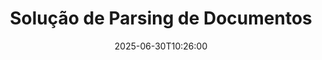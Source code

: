 ---
############################# Static ############################
layout: "family"
date:  2025-06-30T10:26:00
draft: false

product: "Parser"
product_tag: "parser"

lang: pt

############################# Head ############################
head_title: "APIs de Documentos para .NET, Java e Cloud"
head_description: "Obtenha uma solução de parsing de documentos tudo-em-um para aplicações .NET, Java e baseadas na nuvem. Extraia dados de formatos de documentos online usando um recurso simples de arrastar e soltar."

############################# Header ############################
title: "Solução de Parsing de Documentos"
description:  |
  API robusta para extração de dados de vários formatos de arquivo.

  Analise documentos com esforço mínimo de codificação.

  Personalize os resultados da análise.

############################# Supported Platforms ###############################
supported_platforms:
  enable: true
  head_title: "Escolha sua plataforma"
  title: "Independência da Plataforma"
  description: "A biblioteca GroupDocs.Parser suporta os seguintes sistemas operacionais e frameworks:"
  details_link_title: "Saiba mais"

  items:
    # items loop
    - title: ".NET"
      description: GroupDocs.Parser .NET 
      color: "blue"
      tag: "net"
      link: "/parser/net/"
      features_link: "https://docs.groupdocs.com/parser/net/system-requirements/"
      features:
          # features loop
          - rows: "3"
            content: |
                    .NET Framework 4.6.2 or higher <br> .NET Core 2.0 or higher <br> .NET 6.0 or higher
      
          # features loop
          - rows: "1"
            content: |
                    Windows <br> Linux <br> Mac OS
      
          # features loop
          - rows: "4"
            content: |
                    Microsoft Visual Studio <br> JetBrains Rider <br> Microsoft Visual Code
      
          # features loop
          - rows: "1"
            content: |
                    50+ file formats
      

    # items loop
    - title: "Java"
      description: GroupDocs.Parser Java
      color: "red"
      tag: "java"
      link: "/parser/java/"
      features_link: "https://docs.groupdocs.com/parser/java/system-requirements/"
      features:
          # features loop
          - rows: "3"
            content: |
                    Java 8 or higher <br> Kotlin
      
          # features loop
          - rows: "1"
            content: |
                    Windows <br> Linux <br> Mac OS
      
          # features loop
          - rows: "4"
            content: |
                    IntelliJ IDEA <br> Eclipse <br> NetBeans
      
          # features loop
          - rows: "1"
            content: |
                    50+ file formats

############################# Features ###############################
features:
  enable: true
  title: "GroupDocs.Parser em resumo"
  description: "API para análise de dados em PDF, Word, Excel e mais"

  items:
    # items loop
    - icon: "text"
      title: "Extrair texto"
      content: "Extraia informações textuais de vários formatos de arquivo."

    # items loop
    - icon: "image"
      title: "Extrair imagens"
      content: "Recuperar conteúdo visual de diversas fontes."

    # items loop
    - icon: "template"
      title: "Analisar dados por modelos"
      content: "Crie modelos personalizados e utilize-os para extrair informações específicas."

    # items loop
    - icon: "pdf"
      title: "Analisar Formulários PDF"
      content: "Formulários PDF são documentos digitais com campos preenchíveis para interação do usuário."

############################# Code Samples ###############################
code_samples:
  enable: true
  title: "Exemplos de código GroupDocs.Parser"
  description: "Alguns casos de uso das operações típicas do GroupDocs.Parser em C# e Java"

  items:
    # items loop
    - title: "Como extrair texto de documentos PDF"
      content: "A API GroupDocs.Parser simplifica a extração de texto de documentos através de alguns passos."
      samples:
          # samples loop
          - language: "C#"
            color: "blue"
            content: |
                    <code class="language-csharp" data-lang="csharp">

                        // Crie uma instância da classe Parser, passando o arquivo desejado.
                        using (var parser = new Parser("source.pdf"))
                        {
                            // Extraia um texto.
                            using (var textReader = parser.GetText())
                            {
                                // Processar o texto extraído.
                                Console.WriteLine(textReader?.ReadToEnd());
                            }
                        }     
                        
                    </code>

          # samples loop
          - language: "Java"
            color: "red"
            content: |
                    <code class="language-java" data-lang="java">

                        // Crie uma instância da classe Parser, passando o arquivo desejado.
                        try (Parser parser = new Parser("source.pdf"))
                        {
                            // Extraia um texto.
                            try (TextReader reader = parser.getText())
                            {
                                // Processar o texto extraído.
                                System.out.println(reader == null 
                                        ? "" 
                                        : reader.readToEnd());
                            }
                        }  

                    </code>


############################# Supported Formats ###############################
formats:
  enable: true
  title: "Mais de 50 formatos de arquivo suportados"
  description: "O GroupDocs.Parser permite operações de parsing dentro de várias famílias de formatos."

############################# Metrics ###############################
metrics:
  enable: true
  title: "GroupDocs.Parser conquistas"
  description: "Descubra as Métricas Chave das Conquistas de Nossa Biblioteca"

  items:
    # items loop
    - number: "50+"
      title: "Formatos suportados"
      content: "O GroupDocs.Parser suporta operações com mais de 50 formatos de arquivo populares."

    # items loop
    - number: "1600k"
      title: "Downloads do NuGet"
      content: "O pacote GroupDocs.Parser para .NET foi baixado mais de 1.600.000 vezes."

    # items loop
    - number: "18k"
      title: "Downloads do Maven"
      content: "O GroupDocs.Parser possui 18.000 downloads no Maven. Recursos Poderosos de Parsing em Java."

    # items loop
    - number: "140+"
      title: "Clientes satisfeitos"
      content: "Empresas renomadas e desenvolvedores individuais preferem os produtos da GroupDocs para construir soluções inovadoras."


############################# Customers ###############################
customers:
  enable: true
  title: "Nossos clientes satisfeitos"
  description: "As bibliotecas GroupDocs são utilizadas por marcas renomadas e respeitadas em todo o mundo."

  items:
    # items loop
    - title: "BenQ Corporation"
      logo: "benq"
      
    # items loop
    - title: "Nasdaq Stock Market"
      logo: "nasdaq"
      
    # items loop
    - title: "AT&T Inc."
      logo: "att"
      
    # items loop
    - title: "Customer logo AstraZeneca"
      logo: "astrazeneca"
      
    # items loop
    - title: "Central Bank of Argentina"
      logo: "argentinacentralbank"
      
    # items loop
    - title: "Roche Holding AG"
      logo: "roche"
      
    # items loop
    - title: "Capita"
      logo: "capita"
      
    # items loop
    - title: "Axa S.A."
      logo: "axa"
      
    # items loop
    - title: "Instructure Inc."
      logo: "instructure"
      
    # items loop
    - title: "Wipro"
      logo: "wipro"


############################# Actions ###############################
actions:
  enable: true
  title: "Pronto para começar?"
  description: "Experimente os recursos do GroupDocs.Parser gratuitamente em sua plataforma."

  items:
    # items loop
    - title: ".NET"
      color: "blue"
      link: "/parser/net/"

    # items loop
    - title: "Java"
      color: "red"
      link: "/parser/java/"

############################# FAQ ###############################
faq:
  enable: true
  title: "Perguntas frequentes"
  description: "Respostas para as perguntas mais comuns."

  items:
    # items loop
    - question: "A biblioteca GroupDocs.Parser precisa de algum outro software de terceiros para manipular documentos?"
      answer: "O GroupDocs.Parser não requer nenhum software externo, como Adobe Acrobat, Microsoft Office ou qualquer outro."

    # items loop
    - question: "Posso experimentar a biblioteca GroupDocs.Parser antes de comprá-la?"
      answer: "Sim, você pode experimentar o GroupDocs.Parser sem comprar uma licença. Uma vez instalado sem uma licença, a biblioteca funciona em modo de teste. Nesse modo, emblemas de teste são adicionados ao documento resultante, e ele é truncado para as primeiras 3 páginas. Se você deseja testar o GroupDocs.Parser sem as limitações da versão de teste, também pode solicitar uma licença temporária de 30 dias. Para mais detalhes, [veja](https://purchase.groupdocs.com/temporary-license/)."

    # items loop
    - question: "Que licenças vocês têm?"
      answer: "Oferecemos vários tipos de licenças para atender às necessidades de desenvolvedores ou empresas específicas. Os tipos de licenças dependem do número de desenvolvedores, do número de locais de desenvolvedores e se você precisa entregar nosso SDK/API aos seus clientes finais. Alternativamente, você pode escolher licenças Metered com base no uso mensal do produto. Saiba mais [aqui](https://purchase.groupdocs.com/pricing/parser/net/)."

############################# Cloud Links ###############################
cloud_links:
  enable: true
  title: "APIs de baixa codificação GroupDocs.Parser"
  description: "Incorpore capacidades de parsing de documentos em qualquer aplicação usando nossa API REST baseada na nuvem."
  
  items:
    # items loop
    - title: "GroupDocs.Parser Cloud for cURL"
      content: "Comandos cURL para a API Cloud RESTful de parsing de documentos para analisar documentos em uma ampla gama de formatos de arquivo populares suportados."
      icon: "groupdocs_parser-for-curl"
      link: "https://products.groupdocs.cloud/parser/curl"

    # items loop
    - title: "GroupDocs.Parser Cloud for .NET"
      content: "Extraia imagens, texto, informações do documento ou até mesmo analise qualquer documento seguindo um modelo definido pelo usuário em suas aplicações Microsoft .NET."
      icon: "groupdocs_parser-for-net"
      link: "https://products.groupdocs.cloud/parser/net"

    # items loop
    - title: "GroupDocs.Parser Cloud for Java"
      content: "SDK da nuvem para desenvolvedores Java para analisar documentos, extrair informações de documentos e dados dentro de aplicações baseadas em Java."
      icon: "groupdocs_parser-for-java"
      link: "https://products.groupdocs.cloud/parser/java"

############################# App links ###############################
app_links:
  enable: true
  title: "Aplicativos Sem Código GroupDocs.Parser"
  description: "Aplicação web que permite realizar análise em mais de 50 tipos de arquivos populares diretamente no seu navegador."

  items:
    # items loop
    - title: "GroupDocs.Parser Total"
      content: "Aplicativo gratuito online para analisar Word, Excel, PowerPoint, PDF e mais de 50 tipos de documentos."
      icon: "groupdocs_parser-app"
      link: "https://products.groupdocs.app/parser/total"

    # items loop
    - title: "GroupDocs.Parser DOCX"
      content: "Analise documentos Word diretamente do seu navegador para extrair imagens, texto ou metadados."
      icon: "groupdocs_words-app"
      link: "https://products.groupdocs.app/parser/docx"

    # items loop
    - title: "GroupDocs.Parser PDF"
      content: "Aplicativo de parsing de PDF gratuito que funciona em qualquer plataforma ou dispositivo sem limitações."
      icon: "groupdocs_pdf-app"
      link: "https://products.groupdocs.app/parser/pdf"


      


---
